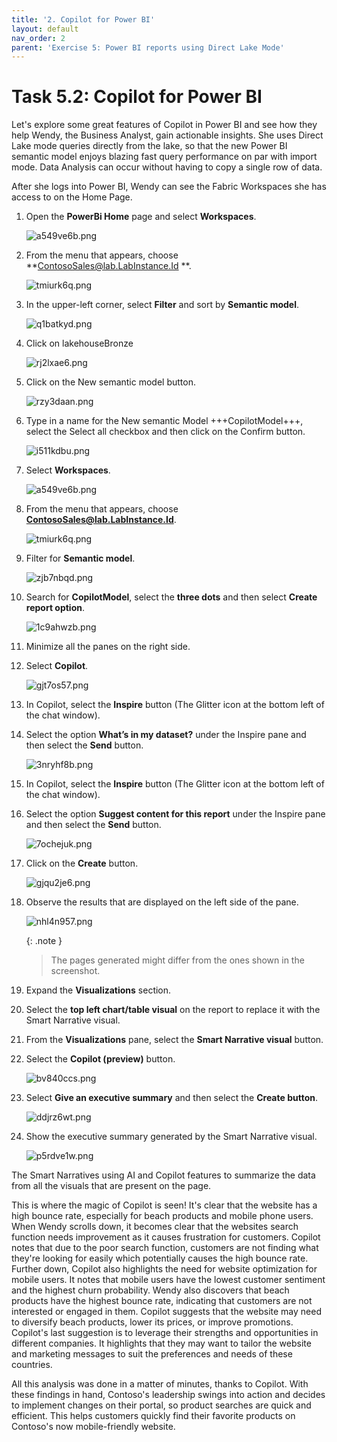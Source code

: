 ```yaml
---
title: '2. Copilot for Power BI'
layout: default
nav_order: 2
parent: 'Exercise 5: Power BI reports using Direct Lake Mode'
---
```


# Task 5.2: Copilot for Power BI

Let's explore some great features of Copilot in Power BI and see how they help Wendy, the Business Analyst, gain actionable insights. She uses Direct Lake mode queries directly from the lake, so that the new Power BI semantic model enjoys blazing fast query performance on par with import mode. Data Analysis can occur without having to copy a single row of data.

After she logs into Power BI, Wendy can see the Fabric Workspaces she has access to on the Home Page.

1. Open the **PowerBi Home** page and select **Workspaces**.

	![a549ve6b.png](../media/instructions249094/a549ve6b.png)

1. From the menu that appears, choose **ContosoSales@lab.LabInstance.Id **.

	![tmiurk6q.png](../media/instructions249094/tmiurk6q.png)

1. In the upper-left corner, select **Filter** and sort by **Semantic model**.

	![q1batkyd.png](../media/instructions249094/q1batkyd.png)

1. Click on lakehouseBronze

	![rj2lxae6.png](../media/instructions249094/rj2lxae6.png)

1. Click on the New semantic model button.

	![rzy3daan.png](../media/instructions249094/rzy3daan.png)

1. Type in a name for the New semantic Model +++CopilotModel+++, select the Select all checkbox and then click on the Confirm button.

	![i511kdbu.png](../media/instructions249094/i511kdbu.png)

1. Select **Workspaces**.

	![a549ve6b.png](../media/instructions249094/a549ve6b.png)

1. From the menu that appears, choose **ContosoSales@lab.LabInstance.Id**.

	![tmiurk6q.png](../media/instructions249094/tmiurk6q.png)

1. Filter for **Semantic model**.

	![zjb7nbqd.png](../media/instructions249094/zjb7nbqd.png)

1. Search for **CopilotModel**, select the **three dots** and then select **Create report option**.

	![1c9ahwzb.png](../media/instructions249094/1c9ahwzb.png)

1. Minimize all the panes on the right side.

1. Select **Copilot**.

	![gjt7os57.png](../media/instructions249094/gjt7os57.png)

1. In Copilot, select the **Inspire** button (The Glitter icon at the bottom left of the chat window).

1. Select the option **What’s in my dataset?** under the Inspire pane and then select the **Send** button.

	![3nryhf8b.png](../media/instructions249094/3nryhf8b.png)

1. In Copilot, select the **Inspire** button (The Glitter icon at the bottom left of the chat window).

1. Select the option **Suggest content for this report** under the Inspire pane and then select the **Send** button.

	![7ochejuk.png](../media/instructions249094/7ochejuk.png)

1. Click on the **Create** button.

	![gjqu2je6.png](../media/instructions249094/gjqu2je6.png)

1. Observe the results that are displayed on the left side of the pane.

	![nhl4n957.png](../media/instructions249094/nhl4n957.png)

	{: .note }
 	> The pages generated might differ from the ones shown in the screenshot.

1. Expand the **Visualizations** section.

1. Select the **top left chart/table visual** on the report to replace it with the Smart Narrative visual.

1. From the **Visualizations** pane, select the **Smart Narrative visual** button.

1. Select the **Copilot (preview)** button.

	![bv840ccs.png](../media/instructions249094/bv840ccs.png)

1. Select **Give an executive summary** and then select the **Create button**.

	![ddjrz6wt.png](../media/instructions249094/ddjrz6wt.png)

1. Show the executive summary generated by the Smart Narrative visual.

	![p5rdve1w.png](../media/instructions249094/p5rdve1w.png)

The Smart Narratives using AI and Copilot features to summarize the data from all the visuals that are present on the page.

This is where the magic of Copilot is seen! It's clear that the website has a high bounce rate, especially for beach products and mobile phone users. When Wendy scrolls down, it becomes clear that the websites search function needs improvement as it causes frustration for customers. Copilot notes that due to the poor search function, customers are not finding what they're looking for easily which potentially causes the high bounce rate. Further down, Copilot also highlights the need for website optimization for mobile users. It notes that mobile users have the lowest customer sentiment and the highest churn probability. Wendy also discovers that beach products have the highest bounce rate, indicating that customers are not interested or engaged in them. Copilot suggests that the website may need to diversify beach products, lower its prices, or improve promotions. Copilot's last suggestion is to leverage their strengths and opportunities in different companies. It highlights that they may want to tailor the website and marketing messages to suit the preferences and needs of these countries.

All this analysis was done in a matter of minutes, thanks to Copilot. With these findings in hand, Contoso's leadership swings into action and decides to implement changes on their portal, so product searches are quick and efficient. This helps customers quickly find their favorite products on Contoso's now mobile-friendly website.

